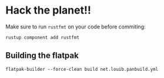 # Hack the planet!!

Make sure to run `rustfmt` on your code before commiting:
```
rustup component add rustfmt
```

## Building the flatpak
```
flatpak-builder --force-clean build net.louib.panbuild.yml
```

